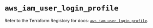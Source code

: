 # `aws_iam_user_login_profile`

Refer to the Terraform Registory for docs: [`aws_iam_user_login_profile`](https://www.terraform.io/docs/providers/aws/r/iam_user_login_profile).
